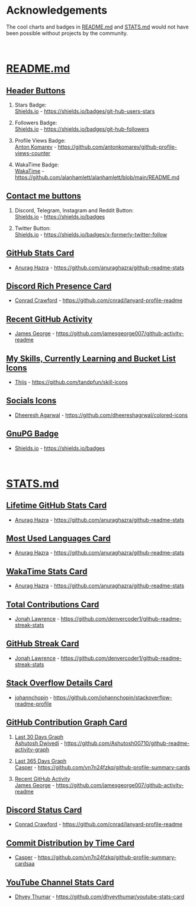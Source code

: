 # Acknowledgements

The cool charts and badges in [README.md](https://github.com/sudoAlphaX/sudoAlphaX/blob/main/README.md) and [STATS.md](https://github.com/sudoAlphaX/sudoAlphaX/blob/main/STATS.md) would not have been possible without projects by the community.

<br>

# [README.md](https://github.com/sudoAlphaX/sudoAlphaX/blob/main/README.md)

## [Header Buttons](https://github.com/sudoalphax/sudoalphax?tab=readme-ov-file#hi-there--i-am-alpha)

1. Stars Badge:<br>
[Shields.io](https://shields.io) - https://shields.io/badges/git-hub-users-stars

2. Followers Badge:<br>
[Shields.io](https://shields.io) - https://shields.io/badges/git-hub-followers

3. Profile Views Badge:<br>
[Anton Komarev](https://github.com/antonkomarev) - https://github.com/antonkomarev/github-profile-views-counter

4. WakaTime Badge:<br>
[WakaTime](https://wakatime.com) - https://github.com/alanhamlett/alanhamlett/blob/main/README.md

## [Contact me buttons](https://github.com/sudoalphax/sudoalphax?tab=readme-ov-file#hi-there--i-am-alpha)

1. Discord, Telegram, Instagram and Reddit Button:<br>
[Shields.io](https://shields.io) - https://shields.io/badges

2. Twitter Button:<br>
[Shields.io](https://shields.io) - https://shields.io/badges/x-formerly-twitter-follow

## [GitHub Stats Card](https://github.com/sudoalphax/sudoalphax?tab=readme-ov-file#hi-there--i-am-alpha)

* [Anurag Hazra](https://github.com/anuraghazra) - https://github.com/anuraghazra/github-readme-stats

## [Discord Rich Presence Card](https://github.com/sudoalphax/sudoalphax?tab=readme-ov-file#hi-there--i-am-alpha)

* [Conrad Crawford](https://github.com/cnrad) - https://github.com/cnrad/lanyard-profile-readme

## [Recent GitHub Activity](https://github.com/sudoAlphaX/sudoAlphaX/blob/main/README.md#hi-there--i-am-alpha)

* [James George](https://github.com/jamesgeorge007) - https://github.com/jamesgeorge007/github-activity-readme

## [My Skills, Currently Learning and Bucket List Icons](https://github.com/sudoAlphaX/sudoAlphaX/blob/main/README.md#my-skills)

* [Thijs](https://github.com/tandpfun/) - https://github.com/tandpfun/skill-icons

## [Socials Icons](https://github.com/sudoAlphaX/sudoAlphaX/blob/main/README.md#socials)

* [Dheeresh Agarwal](https://github.com/dheereshagrwal) - https://github.com/dheereshagrwal/colored-icons

## [GnuPG Badge](https://github.com/sudoAlphaX/sudoAlphaX/blob/main/README.md#notice)

* [Shields.io](https://shields.io) - https://shields.io/badges

<br>

# [STATS.md](https://github.com/sudoAlphaX/sudoAlphaX/blob/main/STATS.md)

## [Lifetime GitHub Stats Card](https://github.com/sudoAlphaX/sudoAlphaX/blob/main/STATS.md#lifetime-github-stats)

* [Anurag Hazra](https://github.com/anuraghazra) - https://github.com/anuraghazra/github-readme-stats

## [Most Used Languages Card](https://github.com/sudoAlphaX/sudoAlphaX/blob/main/STATS.md#most-used-languages)

* [Anurag Hazra](https://github.com/anuraghazra) - https://github.com/anuraghazra/github-readme-stats

## [WakaTime Stats Card](https://github.com/sudoAlphaX/sudoAlphaX/blob/main/STATS.md#wakatime-stats)

* [Anurag Hazra](https://github.com/anuraghazra) - https://github.com/anuraghazra/github-readme-stats

## [Total Contributions Card](https://github.com/sudoAlphaX/sudoAlphaX/blob/main/STATS.md#github-stats-card)

* [Jonah Lawrence](https://github.com/DenverCoder1) - https://github.com/denvercoder1/github-readme-streak-stats

## [GitHub Streak Card](https://github.com/sudoAlphaX/sudoAlphaX/blob/main/STATS.md#github-streak)

* [Jonah Lawrence](https://github.com/DenverCoder1) - https://github.com/denvercoder1/github-readme-streak-stats

## [Stack Overflow Details Card](https://github.com/sudoAlphaX/sudoAlphaX/blob/main/STATS.md#stack-overflow-details)

* [johannchopin](https://github.com/johannchopin) - https://github.com/johannchopin/stackoverflow-readme-profile

## [GitHub Contribution Graph Card](https://github.com/sudoAlphaX/sudoAlphaX/blob/main/STATS.md#github-contribution-graph)

1. [Last 30 Days Graph](https://github.com/sudoAlphaX/sudoAlphaX/blob/main/STATS.md#last-30-days)<br>
[Ashutosh Dwivedi](https://github.com/Ashutosh00710) - https://github.com/Ashutosh00710/github-readme-activity-graph

2. [Last 365 Days Graph](https://github.com/sudoAlphaX/sudoAlphaX/blob/main/STATS.md#last-365-days)<br>
[Casper](https://github.com/vn7n24fzkq) - https://github.com/vn7n24fzkq/github-profile-summary-cards

3. [Recent GitHub Activity](https://github.com/sudoAlphaX/sudoAlphaX/blob/main/STATS.md#recent-github-activity)<br>
[James George](https://github.com/jamesgeorge007) - https://github.com/jamesgeorge007/github-activity-readme

## [Discord Status Card](https://github.com/sudoAlphaX/sudoAlphaX/blob/main/STATS.md#discord-status)

* [Conrad Crawford](https://github.com/cnrad) - https://github.com/cnrad/lanyard-profile-readme

## [Commit Distribution by Time Card](https://github.com/sudoAlphaX/sudoAlphaX/blob/main/STATS.md#commit-distribution-by-time)

* [Casper](https://github.com/vn7n24fzkq) - https://github.com/vn7n24fzkq/github-profile-summary-cardsaa

## [YouTube Channel Stats Card](https://github.com/sudoAlphaX/sudoAlphaX/blob/main/STATS.md#youtube-channel-stats)

* [Dhyey Thumar](https://github.com/dhyeythumar) - https://github.com/dhyeythumar/youtube-stats-card